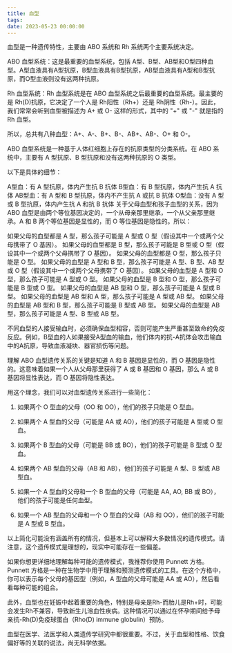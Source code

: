 ```yaml
---
title: 血型
tags: 
date: 2023-05-23 00:00:00
---
```


血型是一种遗传特性，主要由 ABO 系统和 Rh 系统两个主要系统决定。

ABO 血型系统：这是最重要的血型系统，包括 A型、B型、AB型和O型四种血型。A型血液具有A型抗原，B型血液具有B型抗原，AB型血液具有A型和B型抗原，而O型血液则没有这两种抗原。

Rh 血型系统：Rh 血型系统是在 ABO 血型系统之后最重要的血型系统。最主要的是 Rh(D)抗原，它决定了一个人是 Rh阳性（Rh+）还是 Rh阴性（Rh-）。因此，我们常常会听到血型被描述为 A+ 或 O- 这样的形式，其中的 "+" 或 "-" 就是指的 Rh 血型。

所以，总共有八种血型：A+、A-、B+、B-、AB+、AB-、O+ 和 O-。


ABO 血型系统是一种基于人体红细胞上存在的抗原类型的分类系统。在 ABO 系统中，主要有 A 型抗原、B 型抗原和没有这两种抗原的 O 类型。

以下是具体的细节：

A型血：有 A 型抗原，体内产生抗 B 抗体
B型血：有 B 型抗原，体内产生抗 A 抗体
AB型血：有 A 型和 B 型抗原，体内不产生抗 A 或抗 B 抗体
O型血：没有 A 型或 B 型抗原，体内产生抗 A 和抗 B 抗体
关于父母血型和孩子血型的关系，因为 ABO 血型是由两个等位基因决定的，一个从母亲那里继承，一个从父亲那里继承。A 和 B 两个等位基因是显性的，而 O 等位基因是隐性的。所以：

如果父母的血型都是 A 型，那么孩子可能是 A 型或 O 型（假设其中一个或两个父母携带了 O 基因）。
如果父母的血型都是 B 型，那么孩子可能是 B 型或 O 型（假设其中一个或两个父母携带了 O 基因）。
如果父母的血型都是 O 型，那么孩子只能是 O 型。
如果父母的血型是 A 型和 B 型，那么孩子可能是 A 型、B 型、AB 型或 O 型（假设其中一个或两个父母携带了 O 基因）。
如果父母的血型是 A 型和 O 型，那么孩子可能是 A 型或 O 型。
如果父母的血型是 B 型和 O 型，那么孩子可能是 B 型或 O 型。
如果父母的血型是 AB 型和 O 型，那么孩子可能是 A 型或 B 型。
如果父母的血型是 AB 型和 A 型，那么孩子可能是 A 型或 AB 型。
如果父母的血型是 AB 型和 B 型，那么孩子可能是 B 型或 AB 型。
如果父母的血型是 AB 型，那么孩子可能是 A 型、B 型或 AB 型。

不同血型的人接受输血时，必须确保血型相容，否则可能产生严重甚至致命的免疫反应。例如，B型血的人如果接受A型血的输血，他们体内的抗-A抗体会攻击输血中的A抗原，导致血液凝块、器官损伤等问题。

理解 ABO 血型遗传关系的关键是知道 A 和 B 基因是显性的，而 O 基因是隐性的。这意味着如果一个人从父母那里获得了 A 或 B 基因和 O 基因，那么 A 或 B 基因将显性表达，而 O 基因将隐性表达。

用这个理念，我们可以对血型遗传关系进行一些简化：

1. 如果两个 O 型血的父母（OO 和 OO），他们的孩子只能是 O 型血。

2. 如果两个 A 型血的父母（可能是 AA 或 AO），他们的孩子可能是 A 型或 O 型血。

3. 如果两个 B 型血的父母（可能是 BB 或 BO），他们的孩子可能是 B 型或 O 型血。

4. 如果两个 AB 型血的父母（AB 和 AB），他们的孩子可能是 A 型、B 型或 AB 型血。

5. 如果一个 A 型血的父母和一个 B 型血的父母（可能是 AA, AO, BB 或 BO），他们的孩子可能是任何血型。

6. 如果一个 AB 型血的父母和一个 O 型血的父母（AB 和 OO），他们的孩子可能是 A 型或 B 型血。

以上简化可能没有涵盖所有的情况，但基本上可以解释大多数情况的遗传模式。请注意，这个遗传模式是理想的，现实中可能存在一些偏差。

如果你想更详细地理解每种可能的遗传模式，我推荐你使用 Punnett 方格。Punnett 方格是一种在生物学中用于理解和预测遗传模式的工具。在这个方格中，你可以表示每个父母的基因型（例如，A 型血的父母可能是 AA 或 AO），然后看看每种可能的组合。

此外，血型也在妊娠中起着重要的角色，特别是母亲是Rh-而胎儿是Rh+时，可能会发生Rh不兼容，导致新生儿溶血性疾病。这种情况可以通过在怀孕期间给予母亲抗-Rh(D)免疫球蛋白（Rho(D) immune globulin）预防。

血型在医学、法医学和人类遗传学研究中都很重要。不过，关于血型和性格、饮食偏好等的关联的说法，尚无科学依据。